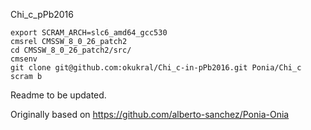 Chi_c_pPb2016


```
export SCRAM_ARCH=slc6_amd64_gcc530
cmsrel CMSSW_8_0_26_patch2
cd CMSSW_8_0_26_patch2/src/
cmsenv
git clone git@github.com:okukral/Chi_c-in-pPb2016.git Ponia/Chi_c
scram b
```

Readme to be updated.

Originally based on https://github.com/alberto-sanchez/Ponia-Onia
